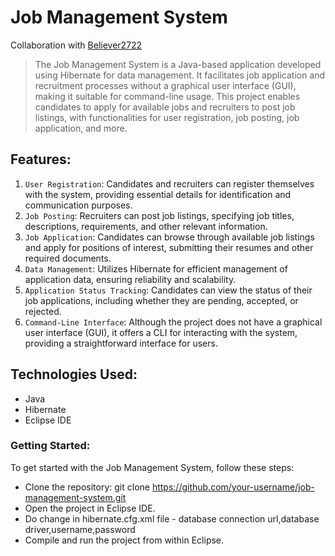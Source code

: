 # Job Management System
Collaboration with [Believer2722](https://github.com/Believer2722)

>The Job Management System is a Java-based application developed using Hibernate for data management. It facilitates job application and recruitment processes without a graphical user interface (GUI), making it suitable for command-line usage. This project enables candidates to apply for available jobs and recruiters to post job listings, with functionalities for user registration, job posting, job application, and more.

## Features:
1. ``User Registration``: Candidates and recruiters can register themselves with the system, providing essential details for identification and communication purposes.
2. ``Job Posting``: Recruiters can post job listings, specifying job titles, descriptions, requirements, and other relevant information.
3. ``Job Application``: Candidates can browse through available job listings and apply for positions of interest, submitting their resumes and other required documents.
4. ``Data Management``: Utilizes Hibernate for efficient management of application data, ensuring reliability and scalability.
5. ``Application Status Tracking``: Candidates can view the status of their job applications, including whether they are pending, accepted, or rejected.
6. ``Command-Line Interface``: Although the project does not have a graphical user interface (GUI), it offers a CLI for interacting with the system, providing a straightforward interface for users.

## Technologies Used:
* Java
* Hibernate
* Eclipse IDE

### Getting Started:
To get started with the Job Management System, follow these steps:
* Clone the repository: git clone https://github.com/your-username/job-management-system.git
* Open the project in Eclipse IDE.
* Do change in hibernate.cfg.xml file - database connection url,database driver,username,password
* Compile and run the project from within Eclipse.
